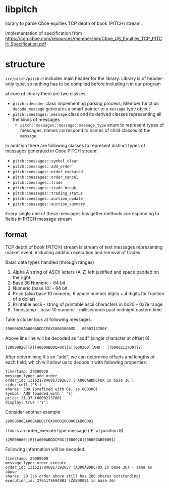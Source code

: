 # libpitch

library to parse Cboe equities TCP depth of book (PITCH) stream.

Implementation of specification from
https://cdn.cboe.com/resources/membership/Cboe_US_Equities_TCP_PITCH_Specification.pdf

# structure

```src/pitch/pitch.h``` includes main header for the library. Library is of header-only type,
so nothing has to be compiled before including it in our program

at core of library there are two classes:

* ```pitch::decoder``` class implementing parsing process; Member function ```decode_message``` generates a
     smart pointer to a ```message``` type object
* ```pitch::messages::message``` class and its derived classes representing all the kinds of messages
    * ```pitch::messages::message::message_type``` enum to represent types of messages, names correspond to
              names of child classes of the ```message```

In addition there are following classes to represent distinct types of messages generated in Cboe PITCH stream:
* ```pitch::messages::symbol_clear```
* ```pitch::messages::add_order```
* ```pitch::messages::order_executed```
* ```pitch::messages::order_cancel```
* ```pitch::messages::trade```
* ```pitch::messages::trade_break```
* ```pitch::messages::trading_status```
* ```pitch::messages::auction_update```
* ```pitch::messages::auction_summary```

Every single one of these messages has getter methods corresponding to fields in PITCH message stream

## format

TCP depth of book (PITCH) stream is stream of text messages representing market event, including addition
execution and removal of trades.

Basic data types handled (through ranges) 
1. Alpha A string of ASCII letters (A-Z) left justified and space padded on the right.
2. Base 36 Numeric - 64 bit
3. Numeric (base 10) - 64 bit
4. Price (also base 10 numeric, 6 whole number digits + 4 digits for fraction of a dollar)
5. Printable ascii - string of printable ascii characters in 0x20 – 0x7e range
6. Timestamp - base 10 numeric - milliseconds past midnight eastern time

Take a closer look at following messages:

```29000020AA000ABDDCF0XS000300AMD   0000213700Y```

Above line line will be decoded as "add" (single character at offset 8).

```[29000020][A][A000ABDDCF0X][S][000300][AMD   ][0000213700][Y]```

After determining it's an "add", we can determine offsets and lengths of each
field, which will allow us to decode it with following properties:
```
timestamp: 29000020
message_type: add_order
order_id: 1316217846817392657 ( A000ABDDCF0X in base 36 )
side: sell ('S')
shares: 300 (prefixed with 0s, so 000300)
symbol: AMD (padded with ' 's)
price: 21.37 (0000213700)
display: true ('Y')
```

Consider another example

```29000600EA000ABDDCF0X0000200000ZAB00091```

This is an order_execute type message ('E' at position 8)

```[29000600][E][A000ABDDCF0X][000020][0000ZAB00091]```

Following information will be decoded:

```
timestamp: 29000600
message_type: order_execute
order_id: 1316217846817392657 (A000ABDDCF0X in base 36) - same as above
shares: 20 (so order above still has 280 shares outstanding)
execution_id: 2765178694981 (ZAB00091 in base 36)
```
